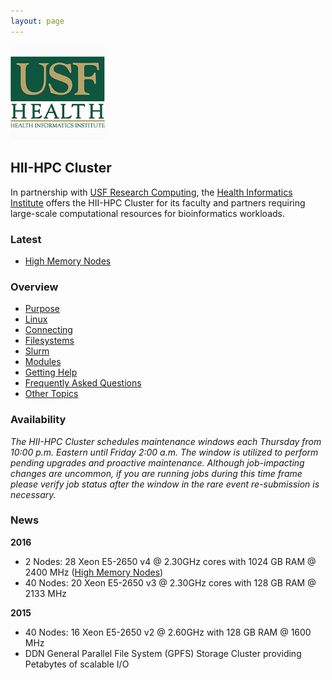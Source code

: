 ```yaml
---
layout: page
---
```


<img src="/images/usf-hii-logo.png" border="0" width="30%" height="30%" />
<br/>


## HII-HPC Cluster

In partnership with [USF Research Computing](http://www.usf.edu/it/research-computing/),
the [Health Informatics Institute](http://www.hii.usf.edu)
offers the HII-HPC Cluster for its faculty and partners requiring
large-scale computational resources for bioinformatics workloads.

### Latest

- [High Memory Nodes](hii-hpc/himem-nodes.html)

### Overview

- [Purpose](hii-hpc/purpose.html)
- [Linux](hii-hpc/linux.html)
- [Connecting](hii-hpc/connect.html)
- [Filesystems](hii-hpc/filesystems.html)
- [Slurm](hii-hpc/slurm.html)
- [Modules](hii-hpc/modules.html)
- [Getting Help](hii-hpc/help.html)
- [Frequently Asked Questions](hii-hpc/faq.html)
- [Other Topics](hii-hpc/other.html)

### Availability

*The HII-HPC Cluster schedules maintenance windows each Thursday from 10:00 p.m. Eastern
until Friday 2:00 a.m.  The window is utilized to perform pending upgrades and proactive maintenance.
Although job-impacting changes are uncommon, if you are running jobs during this time frame please verify
job status after the window in the rare event re-submission is necessary.*

### News

**2016**

- 2 Nodes: 28 Xeon E5-2650 v4 @ 2.30GHz cores with 1024 GB RAM @ 2400 MHz ([High Memory Nodes](hii-hpc/himem-nodes.html))
- 40 Nodes: 20 Xeon E5-2650 v3 @ 2.30GHz cores with 128 GB RAM @ 2133 MHz

**2015**

- 40 Nodes: 16 Xeon E5-2650 v2 @ 2.60GHz with 128 GB RAM @ 1600 MHz
- DDN General Parallel File System (GPFS) Storage Cluster providing Petabytes of scalable I/O

